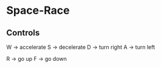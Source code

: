# Space-Race

## Controls

W -> accelerate
S -> decelerate
D -> turn right
A -> turn left

R -> go up
F -> go down
